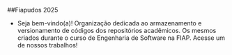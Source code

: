 ##Fiapudos 2025

- Seja bem-vindo(a)!
Organização dedicada ao armazenamento e versionamento de códigos dos repositórios acadêmicos. Os mesmos criados durante o curso de Engenharia de Software na FIAP.
Acesse um de nossos trabalhos!
